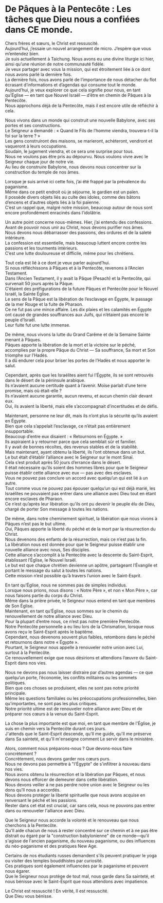 # De Pâques à la Pentecôte : Les tâches que Dieu nous a confiées dans CE monde.

Chers frères et sœurs, le Christ est ressuscité.  
Aujourd’hui, j’essaie un nouvel arrangement de micro. J’espère que vous m’entendez bien.  
Je suis actuellement à Taichung. Nous avons eu une divine liturgie ici hier, ainsi qu’une réunion de notre communauté fidèle.  
Je veux partager avec vous la mission, qui est étroitement liée à ce dont nous avons parlé la dernière fois.  
La dernière fois, nous avons parlé de l’importance de nous détacher du flot écrasant d’informations et d’agendas qui consume tout le monde.  
Aujourd’hui, je veux explorer ce que cela signifie pour nous, en tant qu’Église — en tant que Nouvel Israël — d’être en chemin de Pâques à la Pentecôte.  
Nous approchons déjà de la Pentecôte, mais il est encore utile de réfléchir à cela.  

Nous vivons dans un monde qui construit une nouvelle Babylone, avec ses portes et ses constructions.  
Le Seigneur a demandé : « Quand le Fils de l’homme viendra, trouvera-t-il la foi sur la terre ? »  
Les gens construiront des maisons, se marieront, achèteront, vendront et vaqueront à leurs occupations.  
Soudain, le jugement viendra, et ce sera une surprise pour tous.  
Nous ne voulons pas être pris au dépourvu. Nous voulons vivre avec le Seigneur chaque jour de notre vie.  
Au lieu de construire Babylone, nous devons nous concentrer sur la construction du temple de nos âmes.  

Lorsque je suis arrivé ici cette fois, j’ai été frappé par la prévalence du paganisme.  
Même dans ce petit endroit où je séjourne, le gardien est un païen.  
Il possède divers objets liés au culte des idoles, comme des bâtons d’encens et d’autres objets liés à la foi païenne.  
C’est un rappel que, malgré notre mission, beaucoup autour de nous sont encore profondément enracinés dans l’idolâtrie.  

Un autre point concerne nous-mêmes. Hier, j’ai entendu des confessions.  
Avant de pouvoir nous unir au Christ, nous devons purifier nos âmes.  
Nous devons nous débarrasser des passions, des ordures et de la saleté intérieure.  
La confession est essentielle, mais beaucoup luttent encore contre les passions et les tourments intérieurs.  
C’est une lutte douloureuse et difficile, même pour les chrétiens.  

Tout cela est lié à ce dont je veux parler aujourd’hui.  
Si nous réfléchissons à Pâques et à la Pentecôte, revenons à l’Ancien Testament.  
Dans l’Ancien Testament, il y avait la Pâque (Pesach) et la Pentecôte, qui survenait 50 jours après la Pâque.  
C’étaient des préfigurations de la future Pâques et Pentecôte pour le Nouvel Israël, la Sainte Église.  
Le sens de la Pâque est la libération de l’esclavage en Égypte, le passage de la mer Rouge et la fuite de Pharaon.  
Ce ne fut pas une mince affaire. Les dix plaies et les calamités en Égypte ont causé de grandes souffrances aux Juifs, qui n’étaient pas encore le peuple d’Israël.  
Leur fuite fut une lutte immense.  

De même, nous vivons la lutte du Grand Carême et de la Semaine Sainte menant à Pâques.  
Pâques apporte la libération de la mort et la victoire sur le péché, accomplies par la propre Pâque du Christ — Sa souffrance, Sa mort et Son triomphe sur l’Hadès.  
Il a dû endurer cela pour briser les portes de l’Hadès et nous apporter le salut.  

Cependant, après que les Israélites aient fui l’Égypte, ils se sont retrouvés dans le désert de la péninsule arabique.  
Ils n’avaient aucune certitude quant à l’avenir. Moïse parlait d’une terre promise, mais où était-elle ?  
Ils n’avaient aucune garantie, aucun revenu, et aucun chemin clair devant eux.  
Oui, ils avaient la liberté, mais elle s’accompagnait d’incertitudes et de défis.  

Maintenant, personne ne leur dit, mais ils n’ont plus la sécurité qu’ils avaient en Égypte.  
Bien que cela s’appelait l’esclavage, ce n’était pas entièrement insupportable.  
Beaucoup d’entre eux disaient : « Retournons en Égypte. »  
Ils aspiraient à y retourner parce que cela semblait sûr et familier.  
Il y avait de bonnes récoltes, des revenus stables et de la stabilité.  
Mais maintenant, ayant obtenu la liberté, ils l’ont obtenue dans un but.  
Le but était d’établir l’alliance avec le Seigneur sur le mont Sinaï.  
Cela s’est produit après 50 jours d’errance dans le désert.  
Il était nécessaire qu’ils soient des hommes libres pour que le Seigneur puisse établir cette alliance avec eux — pas avec des esclaves.  
Vous ne pouvez pas conclure un accord avec quelqu’un qui est lié à un autre.  
Tout comme vous ne pouvez pas épouser quelqu’un qui est déjà marié, les Israélites ne pouvaient pas entrer dans une alliance avec Dieu tout en étant encore esclaves de Pharaon.  
Ce n’est qu’après leur libération qu’ils ont pu devenir le peuple élu de Dieu, chargé de porter Son message à toutes les nations.  

De même, dans notre cheminement spirituel, la libération que nous vivons à Pâques n’est pas le but ultime.  
Oui, Pâques apporte la liberté du péché et de la mort par la résurrection du Christ.  
Nous devenons des enfants de la résurrection, mais ce n’est pas la fin.  
La libération nous est donnée pour que le Seigneur puisse établir une nouvelle alliance avec nous, Ses disciples.  
Cette alliance s’accomplit à la Pentecôte avec la descente du Saint-Esprit, établissant l’Église, le Nouvel Israël.  
Le but est que chaque chrétien devienne un apôtre, partageant l’Évangile et portant le message du salut à toutes les nations.  
Cette mission n’est possible qu’à travers l’union avec le Saint-Esprit.  

En tant qu’Église, nous ne sommes pas de simples individus.  
Lorsque nous prions, nous disons : « Notre Père », et non « Mon Père », car nous faisons partie du corps du Christ.  
Même dans la prière privée, le Seigneur nous entend en tant que membres de Son Église.  
Maintenant, en tant qu’Église, nous sommes sur le chemin du renouvellement de notre alliance avec Dieu.  
Pour la plupart d’entre nous, ce n’est pas notre première Pentecôte.  
Notre Pentecôte personnelle a eu lieu lors de la Chrismation, lorsque nous avons reçu le Saint-Esprit après le baptême.  
Cependant, nous devenons souvent plus faibles, retombons dans le péché et retournons dans notre « Égypte ».  
Pourtant, le Seigneur nous appelle à renouveler notre union avec Lui, surtout à la Pentecôte.  
Ce renouvellement exige que nous désirions et attendions l’œuvre du Saint-Esprit dans nos vies.  

Nous ne devons pas nous laisser distraire par d’autres agendas — ce que quelqu’un porte, l’économie, les conflits militaires ou les sommets politiques.  
Bien que ces choses se produisent, elles ne sont pas notre priorité principale.  
Même les questions familiales ou les préoccupations professionnelles, bien qu’importantes, ne sont pas les plus critiques.  
Notre priorité ultime est de renouveler notre alliance avec Dieu et de préparer nos cœurs à la venue du Saint-Esprit.

La chose la plus importante est que moi, en tant que membre de l'Église, je suis en chemin vers la Pentecôte durant ces jours.  
J'attends que le Saint-Esprit descende, qu'Il me guide, qu'Il me préserve dans Sa sainteté, et qu'Il m'enseigne comment Le servir dans le ministère.  

Alors, comment nous préparons-nous ? Que devons-nous faire concrètement ?  
Concrètement, nous devons garder nos cœurs purs.  
Nous ne devons pas permettre à "l'Égypte" de s'infiltrer à nouveau dans nos vies.  
Nous avons obtenu la résurrection et la libération par Pâques, et nous devons nous efforcer de demeurer dans cette libération.  
Nous devons veiller à ne pas perdre notre union avec le Seigneur ou les dons qu'Il nous a accordés.  
Nous devons protéger la liberté spirituelle que nous avons acquise en renversant le péché et les passions.  
Rester dans cet état est crucial, car sans cela, nous ne pouvons pas entrer dans ou renouveler l'alliance avec Dieu.  

Que le Seigneur nous accorde la volonté et le renouveau que nous cherchons à la Pentecôte.  
Qu'Il aide chacun de nous à rester concentré sur ce chemin et à ne pas être distrait ou égaré par la "construction babylonienne" de ce monde—qu'il s'agisse de l'ancien paganisme, du nouveau paganisme, ou des influences du néo-paganisme et des pratiques New Age.  

Certains de nos étudiants russes demandent s'ils peuvent pratiquer le yoga ou visiter des temples bouddhistes par curiosité.  
Ces pratiques sont également influencées par le paganisme et peuvent nous égarer.  
Que le Seigneur nous protège de tout mal, nous garde dans Sa sainteté, et nous bénisse avec le Saint-Esprit que nous attendons avec impatience.  

Le Christ est ressuscité ! En vérité, Il est ressuscité.  
Que Dieu vous bénisse.

